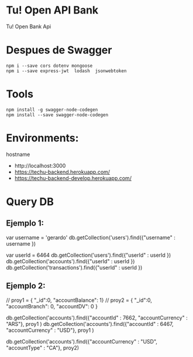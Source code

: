 # Tu! Open API Bank

Tu! Open Bank Api

# Despues de Swagger

```
npm i --save cors dotenv mongoose
npm i --save express-jwt  lodash  jsonwebtoken 
````

# Tools 

```
npm install -g swagger-node-codegen
npm install --save swagger-node-codegen
```

# Environments:

hostname
- http://localhost:3000
- https://techu-backend.herokuapp.com/
- https://techu-backend-develop.herokuapp.com/


# Query DB


## Ejemplo 1:

var username = 'gerardo'
db.getCollection('users').find({"username" : username  })

var userId = 6464
db.getCollection('users').find({"userId" : userId  })
db.getCollection('accounts').find({"userId" : userId  })
db.getCollection('transactions').find({"userId" : userId  })


## Ejemplo 2:

// proy1 = { "_id":0, "accountBalance": 1}
 // proy2 = { "_id":0, "accountBranch": 0, "accountDV": 0 }

db.getCollection('accounts').find({"accountId" : 7662, "accountCurrency" : "ARS"}, proy1 )
db.getCollection('accounts').find({"accountId" : 6467, "accountCurrency" : "USD"}, proy1 )

db.getCollection('accounts').find({"accountCurrency" : "USD", "accountType" : "CA"}, proy2)


